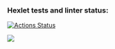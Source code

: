 ### Hexlet tests and linter status:
[![Actions Status](https://github.com/SvamiBog/python-project-49/actions/workflows/hexlet-check.yml/badge.svg)](https://github.com/SvamiBog/python-project-49/actions)

<a href="https://codeclimate.com/github/SvamiBog/python-project-49/maintainability"><img src="https://api.codeclimate.com/v1/badges/03ce9072ecd338bfed8c/maintainability" /></a>
